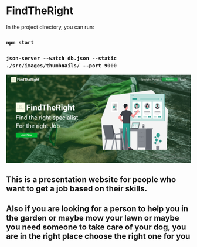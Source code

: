 # FindTheRight

In the project directory, you can run:
### `npm start`
### `json-server --watch db.json --static ./src/images/thumbnails/ --port 9000`
![Home Page](./src/images/homePage.png)

## This is a presentation website for people who want to get a job based on their skills. 
## Also if you are looking for a person to help you in the garden or maybe mow your lawn or maybe you need someone to take care of your dog, you are in the right place choose the right one for you